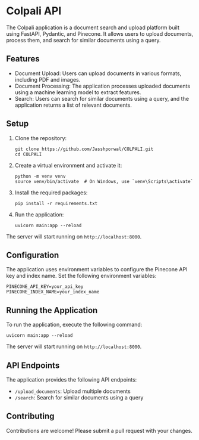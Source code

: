 
# Colpali API

The Colpali application is a document search and upload platform built using FastAPI, Pydantic, and Pinecone. It allows users to upload documents, process them, and search for similar documents using a query.

## Features

* Document Upload: Users can upload documents in various formats, including PDF and images.
* Document Processing: The application processes uploaded documents using a machine learning model to extract features.
* Search: Users can search for similar documents using a query, and the application returns a list of relevant documents.

## Setup

1. Clone the repository:
   ```
   git clone https://github.com/Jasshporwal/COLPALI.git
   cd COLPALI
   ```

2. Create a virtual environment and activate it:
   ```
   python -m venv venv
   source venv/bin/activate  # On Windows, use `venv\Scripts\activate`
   ```

3. Install the required packages:
   ```
   pip install -r requirements.txt
   ```

4. Run the application:
   ```
   uvicorn main:app --reload
   ```

The server will start running on `http://localhost:8000`.


## Configuration

The application uses environment variables to configure the Pinecone API key and index name. Set the following environment variables:
```
PINECONE_API_KEY=your_api_key
PINECONE_INDEX_NAME=your_index_name
```
## Running the Application

To run the application, execute the following command:
```
uvicorn main:app --reload
```
The server will start running on `http://localhost:8000`.

## API Endpoints

The application provides the following API endpoints:

* `/upload_documents`: Upload multiple documents
* `/search`: Search for similar documents using a query


## Contributing

Contributions are welcome! Please submit a pull request with your changes.

